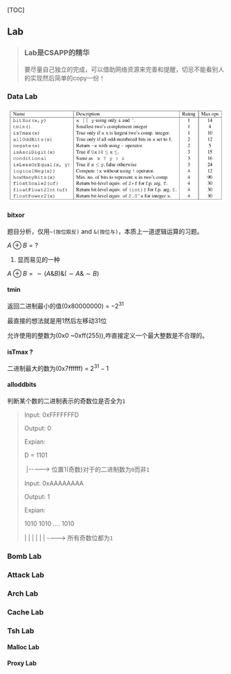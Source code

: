 [TOC]

## Lab

> ### Lab是CSAPP的精华
>
> 要尽量自己独立的完成，可以借助网络资源来完善和提醒，切忌不能看别人的实现然后简单的copy一份！

### Data Lab

![image-20241221221513536](assets/Datalab.png)

#### **bitxor**

题目分析，仅用`~(按位取反)` and `&(按位与)`，本质上一道逻辑运算的习题。

$A\oplus B=?$

1. 显而易见的一种

$A \oplus B = \sim (A \& B) \& (\sim A \& \sim B)$

#### tmin 

返回二进制最小的值(0x80000000) = $-2^{31}$ 

最直接的想法就是用1然后左移动31位

允许使用的整数为(0x0 ~0xff(255)),咋直接定义一个最大整数是不合理的。

#### isTmax ?

二进制最大的数为(0x7ffffff) = $2^{31} - 1$ 

#### alloddbits

判断某个数的二进制表示的奇数位是否全为`1`

> Input: 0xFFFFFFFD
>
> Output: 0
>
> Expian:
>
> D = 1101
>
> ​       |-----> 位置1(奇数)对于的二进制数为`0`而非`1`
>
> Input: 0xAAAAAAAA
>
> Output: 1
>
> Expian:
>
> 1010 1010 .... 1010
>
>  |  |  |  |         |  | ----> 所有奇数位都为`1`  



### Bomb Lab

### Attack Lab

### Arch Lab

### Cache Lab

### Tsh Lab

#### Malloc Lab

#### Proxy Lab

